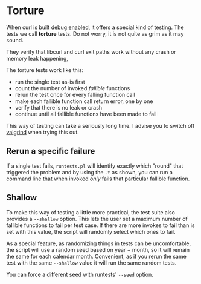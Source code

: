 # Torture

When curl is built [debug enabled](debug.md), it offers a special kind of
testing. The tests we call **torture** tests. Do not worry, it is not quite as
grim as it may sound.

They verify that libcurl and curl exit paths work without any crash or memory
leak happening,

The torture tests work like this:

 - run the single test as-is first
 - count the number of invoked *fallible* functions
 - rerun the test once for every falling function call
 - make each fallible function call return error, one by one
 - verify that there is no leak or crash
 - continue until all fallible functions have been made to fail

This way of testing can take a seriously long time. I advise you to switch off
[valgrind](valgrind.md) when trying this out.

## Rerun a specific failure

If a single test fails, `runtests.pl` will identify exactly which "round" that
triggered the problem and by using the `-t` as shown, you can run a command
line that when invoked *only* fails that particular fallible function.

## Shallow

To make this way of testing a little more practical, the test suite also
provides a `--shallow` option. This lets the user set a maximum number of
fallible functions to fail per test case. If there are more invokes to fail
than is set with this value, the script will randomly select which ones to
fail.

As a special feature, as randomizing things in tests can be uncomfortable, the
script will use a random seed based on year + month, so it will remain the
same for each calendar month. Convenient, as if you rerun the same test with
the same `--shallow` value it will run the same random tests.

You can force a different seed with runtests' `--seed` option.
